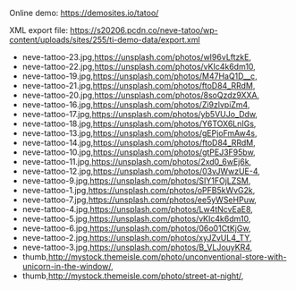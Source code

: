 Online demo: https://demosites.io/tatoo/

XML export file: https://s20206.pcdn.co/neve-tatoo/wp-content/uploads/sites/255/ti-demo-data/export.xml

- neve-tattoo-23.jpg,https://unsplash.com/photos/wI96vLftzkE,
- neve-tattoo-22.jpg,https://unsplash.com/photos/vKIc4k6dm10,
- neve-tattoo-19.jpg,https://unsplash.com/photos/M47HaQ1D__c,
- neve-tattoo-21.jpg,https://unsplash.com/photos/ftoD84_RRdM,
- neve-tattoo-20.jpg,https://unsplash.com/photos/8soQzdz9XXA,
- neve-tattoo-16.jpg,https://unsplash.com/photos/Zi9zlvpiZm4,
- neve-tattoo-17.jpg,https://unsplash.com/photos/yb5VUJo_Ddw,
- neve-tattoo-18.jpg,https://unsplash.com/photos/Y6TOX6LnIGs,
- neve-tattoo-13.jpg,https://unsplash.com/photos/gEPjoFmAw4s,
- neve-tattoo-14.jpg,https://unsplash.com/photos/ftoD84_RRdM,
- neve-tattoo-10.jpg,https://unsplash.com/photos/gtPEJ3F95bw,
- neve-tattoo-11.jpg,https://unsplash.com/photos/2xd0_6wEj6k,
- neve-tattoo-12.jpg,https://unsplash.com/photos/03vJWwzUE-4,
- neve-tattoo-9.jpg,https://unsplash.com/photos/SIY1FOjLZSM,
- neve-tattoo-1.jpg,https://unsplash.com/photos/oPFB5kWvG2k,
- neve-tattoo-7.jpg,https://unsplash.com/photos/ee5yWSeHPuw,
- neve-tattoo-4.jpg,https://unsplash.com/photos/Lw4tNcvEaE8,
- neve-tattoo-5.jpg,https://unsplash.com/photos/vKIc4k6dm10,
- neve-tattoo-6.jpg,https://unsplash.com/photos/06o01CtKjGw,
- neve-tattoo-2.jpg,https://unsplash.com/photos/xyJZvUL4_TY,
- neve-tattoo-3.jpg,https://unsplash.com/photos/B_VLJouyKR4,
- thumb,http://mystock.themeisle.com/photo/unconventional-store-with-unicorn-in-the-window/,
- thumb,http://mystock.themeisle.com/photo/street-at-night/,


